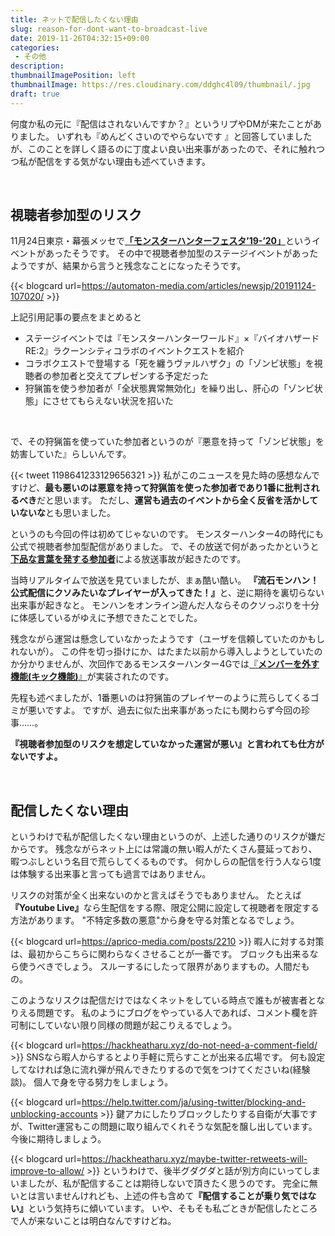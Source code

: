 ```yaml
---
title: ネットで配信したくない理由
slug: reason-for-dont-want-to-broadcast-live
date: 2019-11-26T04:32:15+09:00
categories: 
 - その他
description: 
thumbnailImagePosition: left
thumbnailImage: https://res.cloudinary.com/ddghc4l09/thumbnail/.jpg
draft: true
---
```


<!--more-->

何度か私の元に『配信はされないんですか？』というリプやDMが来たことがありました。 
いずれも『めんどくさいのでやらないです 』と回答していましたが、このことを詳しく語るのに丁度よい良い出来事があったので、それに触れつつ私が配信をする気がない理由も述べていきます。

&nbsp;

<h2>視聴者参加型のリスク</h2>

11月24日東京・幕張メッセで<a href="http://www.capcom.co.jp/monsterhunter/festa19-20/"><strong>「モンスターハンターフェスタ’19-’20」</strong></a>というイベントがあったそうです。
その中で視聴者参加型のステージイベントがあったようですが、結果から言うと残念なことになったそうです。

{{< blogcard url=https://automaton-media.com/articles/newsjp/20191124-107020/ >}}
&nbsp;

上記引用記事の要点をまとめると

<ul>
<li>ステージイベントでは『モンスターハンターワールド』×『バイオハザード RE:2』ラクーンシティコラボのイベントクエストを紹介</li>
<li>コラボクエストで登場する「死を纏うヴァルハザク」の「ゾンビ状態」を視聴者の参加者と交えてプレゼンする予定だった</li>
<li>狩猟笛を使う参加者が「全状態異常無効化」を繰り出し、肝心の「ゾンビ状態」にさせてもらえない状況を招いた</li>
</ul>

&nbsp;

で、その狩猟笛を使っていた参加者というのが『悪意を持って「ゾンビ状態」を妨害していた』らしいんです。

{{< tweet 1198641233129656321 >}}
私がこのニュースを見た時の感想なんですけど、<strong>最も悪いのは悪意を持って狩猟笛を使った参加者であり1番に批判されるべき</strong>だと思います。
ただし、<strong>運営も過去のイベントから全く反省を活かしていないな</strong>とも思いました。

というのも今回の件は初めてじゃないのです。
モンスターハンター4の時代にも公式で視聴者参加型配信がありました。
で、その放送で何があったかというと<a href="http://blog.esuteru.com/archives/7586819.html"><strong>下品な言葉を発する参加者</strong></a>による放送事故が起きたのです。

当時リアルタイムで放送を見ていましたが、まぁ酷い酷い。
<strong>『流石モンハン！公式配信にクソみたいなプレイヤーが入ってきた！』</strong>と、逆に期待を裏切らない出来事が起きなと。
モンハンをオンライン遊んだ人ならそのクソっぷりを十分に体感しているがゆえに予想できたことでした。

残念ながら運営は懸念していなかったようです（ユーザを信頼していたのかもしれないが）。
この件を切っ掛けにか、はたまた以前から導入しようとしていたのか分かりませんが、次回作であるモンスターハンター4Gでは<a href="http://www.capcom.co.jp/monsterhunter/4G/action/action_09.html?last=2&amp;id=60&amp;cat=9">『<strong>メンバーを外す機能(キック機能)</strong>』</a>が実装されたのです。

先程も述べましたが、1番悪いのは狩猟笛のプレイヤーのように荒らしてくるゴミが悪いですよ。
ですが、過去に似た出来事があったにも関わらず今回の珍事……。

<strong>『視聴者参加型のリスクを想定していなかった運営が悪い』と言われても仕方がないですよ。</strong>

&nbsp;

<h2>配信したくない理由</h2>

というわけで私が配信したくない理由というのが、上述した通りのリスクが嫌だからです。
残念ながらネット上には常識の無い暇人がたくさん蔓延っており、暇つぶしという名目で荒らしてくるものです。
何かしらの配信を行う人なら1度は体験する出来事と言っても過言ではありません。

リスクの対策が全く出来ないのかと言えばそうでもありません。
たとえば<strong>『Youtube Live』</strong>なら生配信をする際、限定公開に設定して視聴者を限定する方法があります。
"不特定多数の悪意"から身を守る対策となるでしょう。

{{< blogcard url=https://aprico-media.com/posts/2210 >}}
暇人に対する対策は、最初からこちらに関わらなくさせることが一番です。
ブロックも出来るなら使うべきでしょう。
スルーするにしたって限界がありますもの。人間だもの。

このようなリスクは配信だけではなくネットをしている時点で誰もが被害者となりえる問題です。
私のようにブログをやっている人であれば、コメント欄を許可制にしていない限り同様の問題が起こりえるでしょう。

{{< blogcard url=https://hackheatharu.xyz/do-not-need-a-comment-field/ >}}
SNSなら暇人からするとより手軽に荒らすことが出来る広場です。
何も設定してなければ急に流れ弾が飛んできたりするので気をつけてくださいね(経験談)。
個人で身を守る努力をしましょう。

{{< blogcard url=https://help.twitter.com/ja/using-twitter/blocking-and-unblocking-accounts >}}
鍵アカにしたりブロックしたりする自衛が大事ですが、Twitter運営もこの問題に取り組んでくれそうな気配を醸し出しています。
今後に期待しましょう。

{{< blogcard url=https://hackheatharu.xyz/maybe-twitter-retweets-will-improve-to-allow/ >}}
というわけで、後半グダグダと話が別方向にいってしまいましたが、私が配信することは期待しないで頂きたく思うのです。
完全に無いとは言いませんけれども、上述の件も含めて<strong>『配信することが乗り気ではない』</strong>という気持ちに傾いています。
いや、そもそも私ごときが配信したところで人が来ないことは明白なんですけどね。
